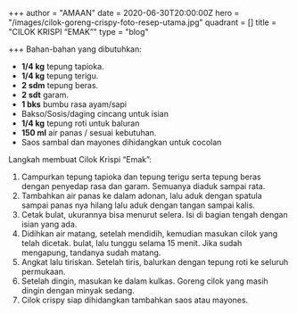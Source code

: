+++
author = "AMAAN"
date = 2020-06-30T20:00:00Z
hero = "/images/cilok-goreng-crispy-foto-resep-utama.jpg"
quadrant = []
title = "CILOK KRISPI  “EMAK”"
type = "blog"

+++
Bahan-bahan yang dibutuhkan:

* **1/4 kg** tepung tapioka.
* **1/4 kg** tepung terigu.
* **2 sdm** tepung beras.
* **2 sdt** garam.
* **1 bks** bumbu rasa ayam/sapi
* Bakso/Sosis/daging cincang untuk isian
* **1/4 kg** tepung roti untuk baluran
* **150 ml** air panas / sesuai kebutuhan.
* Saos sambal dan mayones dihidangkan untuk cocolan

Langkah membuat Cilok Krispi “Emak”:

1. Campurkan tepung tapioka dan tepung terigu serta tepung beras dengan penyedap rasa dan garam. Semuanya diaduk sampai rata.
2. Tambahkan air panas ke dalam adonan, lalu aduk dengan spatula sampai panas nya hilang lalu aduk dengan tangan sampai kalis.
3. Cetak bulat, ukurannya bisa menurut selera. Isi di bagian tengah dengan isian yang ada.
4. Didihkan air matang, setelah mendidih, kemudian masukan cilok yang telah dicetak. bulat, lalu tunggu selama 15 menit. Jika sudah mengapung, tandanya sudah matang.
5. Angkat lalu tiriskan. Setelah tiris, balurkan dengan tepung roti ke seluruh permukaan.
6. Setelah dingin, masukan ke dalam kulkas. Goreng cilok yang masih dingin dengan minyak sedang.
7. Cilok crispy siap dihidangkan tambahkan saos atau mayones.